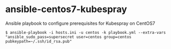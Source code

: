 # ansible-centos7-kubespray

Ansible playbook to configure prerequisites for Kubespray on CentOS7

```
$ ansible-playbook -i hosts.ini -u centos -k playbook.yml --extra-vars "ansible_sudo_pass=supersecret user=centos group=centos pubkeypath=~/.ssh/id_rsa.pub"
```
